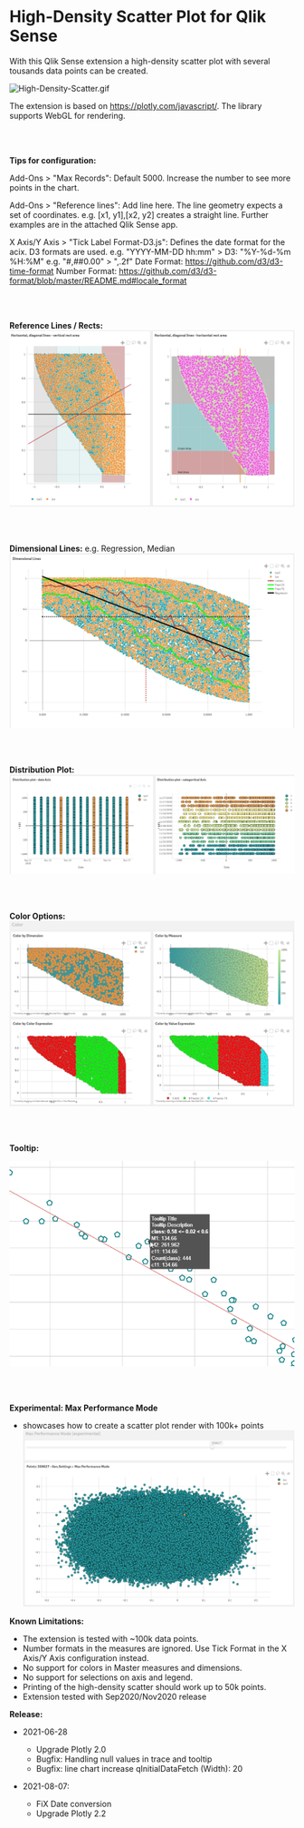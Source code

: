 # High-Density Scatter Plot for Qlik Sense

With this Qlik Sense extension a high-density scatter plot with several tousands data points can be created. 


![High-Density-Scatter.gif](https://raw.githubusercontent.com/mihael-dev/DemoData/main/HighDensityScatter/HighDensityScatter.gif)

The extension is based on https://plotly.com/javascript/.
The library supports WebGL for rendering.

<br /><br />	

**Tips for configuration:**

Add-Ons > "Max Records": Default 5000. Increase the number to see more points in the chart.

Add-Ons > "Reference lines": Add line here. The line geometry expects a set of coordinates.
	e.g. [x1, y1],[x2, y2] creates a straight line. Further  examples are in the attached Qlik Sense app.  

X Axis/Y Axis > "Tick Label Format-D3.js": Defines the date format for the acix. D3 formats are used.
	e.g. "YYYY-MM-DD hh:mm" > D3: "%Y-%d-%m %H:%M" 
	e.g. "#,##0.00" > ",.2f"
	Date Format: https://github.com/d3/d3-time-format
	Number Format: https://github.com/d3/d3-format/blob/master/README.md#locale_format
	
	
<br /><br />	

**Reference Lines / Rects:**
![Reference Line&Rect.PNG](https://raw.githubusercontent.com/mihael-dev/DemoData/main/HighDensityScatter/Reference%20Line%26Rect.PNG)

<br /><br />

**Dimensional Lines:**
e.g. Regression, Median
<br />
![Dimensional Lines.PNG](https://raw.githubusercontent.com/mihael-dev/DemoData/main/HighDensityScatter/Dimensional%20Lines.PNG)

<br /><br />

**Distribution Plot:**
![RefLines.PNG](https://raw.githubusercontent.com/mihael-dev/DemoData/main/HighDensityScatter/distributionPlot.PNG)

<br /><br />

**Color Options:**
![ColorOptions.PNG](https://raw.githubusercontent.com/mihael-dev/DemoData/main/HighDensityScatter/ColorOptions.PNG)


<br /><br />

**Tooltip:**

![Tooltip.png](https://raw.githubusercontent.com/mihael-dev/DemoData/main/HighDensityScatter/Tooltip.png)

<br /><br />

**Experimental: Max Performance Mode**
- showcases how to create a scatter plot render with 100k+ points
![MaxPerformanceMode.PNG](https://raw.githubusercontent.com/mihael-dev/DemoData/main/HighDensityScatter/MaxPerformanceMode.PNG)

**Known Limitations:**
- The extension is tested with  ~100k data points.
- Number formats in the measures are ignored. Use Tick Format in the X Axis/Y Axis configuration instead. 
- No support for colors in Master measures and dimensions.
- No support for selections on axis and legend.
- Printing of the high-density scatter should work up to 50k points.
- Extension tested with Sep2020/Nov2020 release


**Release:**
- 2021-06-28
	* Upgrade Plotly 2.0
	* Bugfix: Handling null values in trace and tooltip
	* Bugfix: line chart increase qInitialDataFetch (Width): 20

- 2021-08-07: 
	* FiX Date conversion
	* Upgrade Plotly 2.2